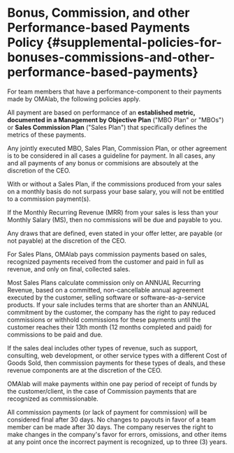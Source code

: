 # Bonus, Commission, and other Performance-based Payments Policy {#supplemental-policies-for-bonuses-commissions-and-other-performance-based-payments}

For team members that have a performance-component to their payments made by OMAlab, the following policies apply.

All payment are based on performance of an **established metric, documented in a Management by Objective Plan** \("MBO Plan" or "MBOs"\) or **Sales Commission Plan** \("Sales Plan"\) that specifically defines the metrics of these payments.

Any jointly executed MBO, Sales Plan, Commission Plan, or other agreement is to be considered in all cases a guideline for payment. In all cases, any and all payments of any bonus or commisions are absoutely at the discretion of the CEO.

With or without a Sales Plan, if the commissions produced from your sales on a monthly basis do not surpass your base salary, you will not be entitled to a commission payment\(s\).

If the Monthly Recurring Revenue \(MRR\) from your sales is less than your Monthly Salary \(MS\), then no commissions will be due and payable to you.

Any draws that are defined, even stated in your offer letter, are payable \(or not payable\) at the discretion of the CEO.

For Sales Plans, OMAlab pays commission payments based on sales, recognized payments received from the customer and paid in full as revenue, and only on final, collected sales.

Most Sales Plans calculate commission only on ANNUAL Recurring Revenue, based on a committed, non-cancellable annual agreement executed by the customer, selling software or software-as-a-service products. If your sale includes terms that are shorter than an ANNUAL commitment by the customer, the company has the right to pay reduced commissions or withhold commissions for these payments until the customer reaches their 13th month \(12 months completed and paid\) for commissions to be paid and due.

If the sales deal includes other types of revenue, such as support, consulting, web development, or other service types with a different Cost of Goods Sold, then commission payments for these types of deals, and these revenue components are at the discretion of the CEO.

OMAlab will make payments within one pay period of receipt of funds by the customer/client, in the case of Commission payments that are recognized as commissionable.

All commission payments \(or lack of payment for commission\) will be considered final after 30 days. No changes to payouts in favor of a team member can be made after 30 days. The company reserves the right to make changes in the company's favor for errors, omissions, and other items at any point once the incorrect payment is recognized, up to three \(3\) years.

